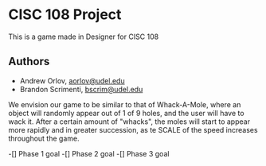# CISC 108 Project

This is a game made in Designer for CISC 108


## Authors

- Andrew Orlov, <aorlov@udel.edu>
- Brandon Scrimenti, <bscrim@udel.edu>

We envision our game to be similar to that of Whack-A-Mole, where an object will randomly appear out of
1 of 9 holes, and the user will have to wack it. After a certain amount of "whacks", the moles will start
to appear more rapidly and in greater succession, as te SCALE of the speed increases throughout the game.

-[] Phase 1 goal
-[] Phase 2 goal
-[] Phase 3 goal
